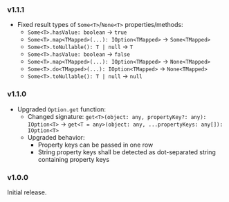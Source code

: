 ### v1.1.1

- Fixed result types of `Some<T>`/`None<T>` properties/methods:
  - `Some<T>.hasValue: boolean` -> `true`
  - `Some<T>.map<TMapped>(...): IOption<TMapped>` -> `Some<TMapped>`
  - `Some<T>.toNullable(): T | null` -> `T`
  - `Some<T>.hasValue: boolean` -> `false`
  - `Some<T>.map<TMapped>(...): IOption<TMapped>` -> `None<TMapped>`
  - `Some<T>.do<TMapped>(...): IOption<TMapped>` -> `None<TMapped>`
  - `Some<T>.toNullable(): T | null` -> `null`

### v1.1.0

- Upgraded `Option.get` function:
  - Changed signature: `get<T>(object: any, propertyKey?: any): IOption<T>` -> `get<T = any>(object: any, ...propertyKeys: any[]): IOption<T>`
  - Upgraded behavior:
    - Property keys can be passed in one row
    - String property keys shall be detected as dot-separated string containing property keys

### v1.0.0

Initial release.